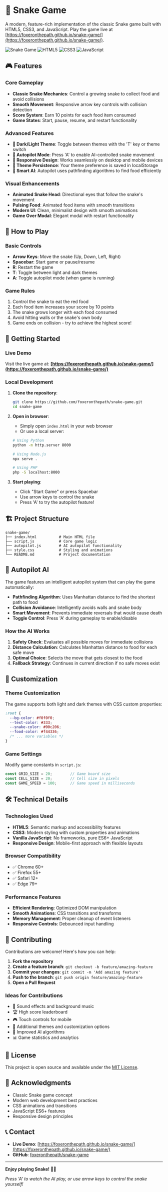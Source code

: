 # 🐍 Snake Game

A modern, feature-rich implementation of the classic Snake game built with HTML5, CSS3, and JavaScript. Play the game live at [https://foxeronthepath.github.io/snake-game/](https://foxeronthepath.github.io/snake-game/).

![Snake Game](https://img.shields.io/badge/Game-Snake%20Game-green) ![HTML5](https://img.shields.io/badge/HTML5-E34F26?logo=html5&logoColor=white) ![CSS3](https://img.shields.io/badge/CSS3-1572B6?logo=css3&logoColor=white) ![JavaScript](https://img.shields.io/badge/JavaScript-F7DF1E?logo=javascript&logoColor=black)

## 🎮 Features

### Core Gameplay
- **Classic Snake Mechanics**: Control a growing snake to collect food and avoid collisions
- **Smooth Movement**: Responsive arrow key controls with collision detection
- **Score System**: Earn 10 points for each food item consumed
- **Game States**: Start, pause, resume, and restart functionality

### Advanced Features
- **🌙 Dark/Light Theme**: Toggle between themes with the 'T' key or theme switch
- **🤖 Autopilot Mode**: Press 'A' to enable AI-controlled snake movement
- **📱 Responsive Design**: Works seamlessly on desktop and mobile devices
- **💾 Theme Persistence**: Your theme preference is saved in localStorage
- **🎯 Smart AI**: Autopilot uses pathfinding algorithms to find food efficiently

### Visual Enhancements
- **Animated Snake Head**: Directional eyes that follow the snake's movement
- **Pulsing Food**: Animated food items with smooth transitions
- **Modern UI**: Clean, minimalist design with smooth animations
- **Game Over Modal**: Elegant modal with restart functionality

## 🎯 How to Play

### Basic Controls
- **Arrow Keys**: Move the snake (Up, Down, Left, Right)
- **Spacebar**: Start game or pause/resume
- **R**: Restart the game
- **T**: Toggle between light and dark themes
- **A**: Toggle autopilot mode (when game is running)

### Game Rules
1. Control the snake to eat the red food
2. Each food item increases your score by 10 points
3. The snake grows longer with each food consumed
4. Avoid hitting walls or the snake's own body
5. Game ends on collision - try to achieve the highest score!

## 🚀 Getting Started

### Live Demo
Visit the live game at: **[https://foxeronthepath.github.io/snake-game/](https://foxeronthepath.github.io/snake-game/)**

### Local Development
1. **Clone the repository**:
   ```bash
   git clone https://github.com/foxeronthepath/snake-game.git
   cd snake-game
   ```

2. **Open in browser**:
   - Simply open `index.html` in your web browser
   - Or use a local server:
   ```bash
   # Using Python
   python -m http.server 8000
   
   # Using Node.js
   npx serve .
   
   # Using PHP
   php -S localhost:8000
   ```

3. **Start playing**:
   - Click "Start Game" or press Spacebar
   - Use arrow keys to control the snake
   - Press 'A' to try the autopilot feature!

## 🏗️ Project Structure

```
snake-game/
├── index.html          # Main HTML file
├── script.js           # Core game logic
├── autopilot.js        # AI autopilot functionality
├── style.css           # Styling and animations
└── README.md           # Project documentation
```

## 🧠 Autopilot AI

The game features an intelligent autopilot system that can play the game automatically:

- **Pathfinding Algorithm**: Uses Manhattan distance to find the shortest path to food
- **Collision Avoidance**: Intelligently avoids walls and snake body
- **Smart Movement**: Prevents immediate reversals that would cause death
- **Toggle Control**: Press 'A' during gameplay to enable/disable

### How the AI Works
1. **Safety Check**: Evaluates all possible moves for immediate collisions
2. **Distance Calculation**: Calculates Manhattan distance to food for each safe move
3. **Optimal Choice**: Selects the move that gets closest to the food
4. **Fallback Strategy**: Continues in current direction if no safe moves exist

## 🎨 Customization

### Theme Customization
The game supports both light and dark themes with CSS custom properties:

```css
:root {
  --bg-color: #f0f0f0;
  --text-color: #333;
  --snake-color: #00c206;
  --food-color: #f44336;
  /* ... more variables */
}
```

### Game Settings
Modify game constants in `script.js`:

```javascript
const GRID_SIZE = 20;        // Game board size
const CELL_SIZE = 20;        // Cell size in pixels
const GAME_SPEED = 100;      // Game speed in milliseconds
```

## 🛠️ Technical Details

### Technologies Used
- **HTML5**: Semantic markup and accessibility features
- **CSS3**: Modern styling with custom properties and animations
- **Vanilla JavaScript**: No frameworks, pure ES6+ JavaScript
- **Responsive Design**: Mobile-first approach with flexible layouts

### Browser Compatibility
- ✅ Chrome 60+
- ✅ Firefox 55+
- ✅ Safari 12+
- ✅ Edge 79+

### Performance Features
- **Efficient Rendering**: Optimized DOM manipulation
- **Smooth Animations**: CSS transitions and transforms
- **Memory Management**: Proper cleanup of event listeners
- **Responsive Controls**: Debounced input handling

## 🤝 Contributing

Contributions are welcome! Here's how you can help:

1. **Fork the repository**
2. **Create a feature branch**: `git checkout -b feature/amazing-feature`
3. **Commit your changes**: `git commit -m 'Add amazing feature'`
4. **Push to the branch**: `git push origin feature/amazing-feature`
5. **Open a Pull Request**

### Ideas for Contributions
- 🎵 Sound effects and background music
- 🏆 High score leaderboard
- 🎮 Touch controls for mobile
- 🎨 Additional themes and customization options
- 🧠 Improved AI algorithms
- 📊 Game statistics and analytics

## 📄 License

This project is open source and available under the [MIT License](LICENSE).

## 🙏 Acknowledgments

- Classic Snake game concept
- Modern web development best practices
- CSS animations and transitions
- JavaScript ES6+ features
- Responsive design principles

## 📞 Contact

- **Live Demo**: [https://foxeronthepath.github.io/snake-game/](https://foxeronthepath.github.io/snake-game/)
- **GitHub**: [foxeronthepath/snake-game](https://github.com/foxeronthepath/snake-game)

---

**Enjoy playing Snake! 🐍✨**

*Press 'A' to watch the AI play, or use arrow keys to control the snake yourself!*